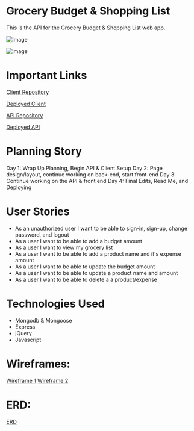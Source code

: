 # Grocery Budget & Shopping List

This is the API for the Grocery Budget & Shopping List web app.

![image](https://i.imgur.com/ilEDyvk.png)

![image](https://imgur.com/a/kpV2jAz)

# Important Links

[Client Repository](https://github.com/deadwoman/p4-client)

[Deployed Client](https://deadwoman.github.io/p4-client/)

[API Repository](https://github.com/deadwoman/p4-api)

[Deployed API](https://enigmatic-fortress-92738.herokuapp.com/)

# Planning Story

Day 1: Wrap Up Planning, Begin API & Client Setup
Day 2: Page design/layout, continue working on back-end, start front-end
Day 3: Continue working on the API & front end
Day 4: Final Edits, Read Me, and Deploying

# User Stories

- As an unauthorized user I want to be able to sign-in, sign-up, change password, and logout
- As a user I want to be able to add a budget amount
- As a user I want to view my grocery list
- As a user I want to be able to add a product name and it's expense amount
- As a user I want to be able to update the budget amount
- As a user I want to be able to update a product name and amount
- As a user I want to be able to delete a a product/expense

# Technologies Used

- Mongodb & Mongoose
- Express
- jQuery
- Javascript

# Wireframes:

[Wireframe 1](https://imgur.com/a/HiZdrmY)
[Wireframe 2](https://imgur.com/a/dzfyXns)

# ERD:

[ERD](https://imgur.com/a/zqJBS7h)
